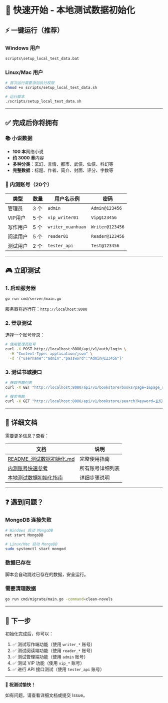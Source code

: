 # 🚀 快速开始 - 本地测试数据初始化

## ⚡ 一键运行（推荐）

### Windows 用户

```bash
scripts\setup_local_test_data.bat
```

### Linux/Mac 用户

```bash
# 首次运行需要添加执行权限
chmod +x scripts/setup_local_test_data.sh

# 运行脚本
./scripts/setup_local_test_data.sh
```

---

## ✅ 完成后你将拥有

### 📚 小说数据
- **100 本**网络小说
- **约 3000 章**内容
- **多种分类**：玄幻、言情、都市、武侠、仙侠、科幻等
- **完整数据**：标题、作者、简介、封面、评分、字数等

### 👥 内测账号（20个）

| 类型 | 数量 | 用户名示例 | 密码 |
|------|------|-----------|------|
| 管理员 | 3 个 | `admin` | `Admin@123456` |
| VIP用户 | 5 个 | `vip_writer01` | `Vip@123456` |
| 写作用户 | 5 个 | `writer_xuanhuan` | `Writer@123456` |
| 阅读用户 | 5 个 | `reader01` | `Reader@123456` |
| 测试用户 | 2 个 | `tester_api` | `Test@123456` |

---

## 🎮 立即测试

### 1. 启动服务器

```bash
go run cmd/server/main.go
```

服务器将运行在：`http://localhost:8080`

### 2. 登录测试

选择一个账号登录：

```bash
# 使用管理员账号
curl -X POST http://localhost:8080/api/v1/auth/login \
  -H "Content-Type: application/json" \
  -d '{"username":"admin","password":"Admin@123456"}'
```

### 3. 测试书城接口

```bash
# 获取书籍列表
curl -X GET "http://localhost:8080/api/v1/bookstore/books?page=1&page_size=20"

# 搜索书籍
curl -X GET "http://localhost:8080/api/v1/bookstore/search?keyword=玄幻"
```

---

## 📖 详细文档

需要更多信息？查看：

| 文档 | 说明 |
|------|------|
| [README_测试数据初始化.md](README_测试数据初始化.md) | 完整使用指南 |
| [内测账号快速参考](doc/testing/内测账号快速参考.md) | 所有账号详细列表 |
| [本地测试数据初始化指南](doc/testing/本地测试数据初始化指南.md) | 详细步骤说明 |

---

## ❓ 遇到问题？

### MongoDB 连接失败

```bash
# Windows 启动 MongoDB
net start MongoDB

# Linux/Mac 启动 MongoDB
sudo systemctl start mongod
```

### 数据已存在

脚本会自动跳过已存在的数据，安全运行。

### 需要清理数据

```bash
go run cmd/migrate/main.go -command=clean-novels
```

---

## 🎯 下一步

初始化完成后，你可以：

1. ✅ 测试写作端功能（使用 `writer_*` 账号）
2. ✅ 测试阅读端功能（使用 `reader_*` 账号）
3. ✅ 测试管理端功能（使用 `admin` 账号）
4. ✅ 测试 VIP 功能（使用 `vip_*` 账号）
5. ✅ 进行 API 接口测试（使用 `tester_api` 账号）

---

**🎉 祝测试愉快！**

如有问题，请查看详细文档或提交 Issue。

